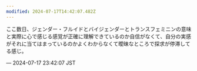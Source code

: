 ```yaml
---
modified: 2024-07-17T14:42:07.482Z
---
```


<p>ここ数日、ジェンダー・フルイドとバイジェンダーとトランスフェミニンの意味と実際に心で感じる感覚が正確に理解できているのか自信がなくて、自分の実感がそれに当てはまっているのかよくわからなくて曖昧なところで探求が停滞してる感じ。</p>

&mdash; 2024-07-17 23:42:07 JST

<!-- Original URL: https://mastodon.social/@sakuramochi0/112802354133769060-->
